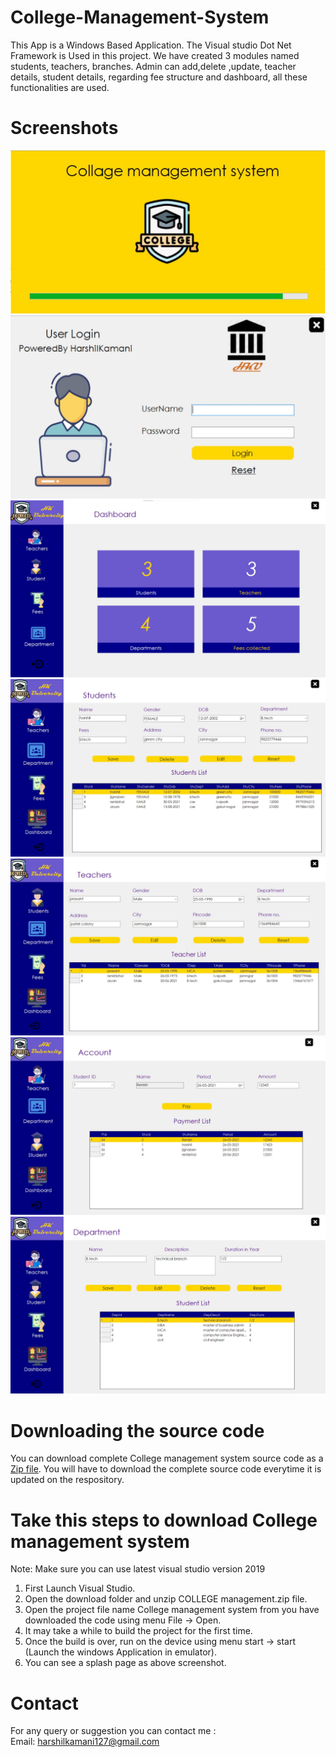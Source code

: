 # College-Management-System
This App is a Windows Based Application. The Visual studio Dot Net Framework is Used in this project. We have created 3 modules named students, teachers, branches. Admin can add,delete ,update, teacher details, student details, regarding fee structure and dashboard, all these functionalities are used.

# Screenshots
![Splash](https://github.com/HarshilKamani/College-Management-System/blob/main/1-splash.jpg)
![login](https://raw.githubusercontent.com/HarshilKamani/College-Management-System/main/2-Login.jpg)
![Deshboard](https://raw.githubusercontent.com/HarshilKamani/College-Management-System/main/3-dashboard.jpg)
![Student](https://raw.githubusercontent.com/HarshilKamani/College-Management-System/main/4-student.jpg)
![teacher](https://raw.githubusercontent.com/HarshilKamani/College-Management-System/main/5-Teacher.jpg)
![Account](https://raw.githubusercontent.com/HarshilKamani/College-Management-System/main/6-Accounts.jpg)
![Department](https://raw.githubusercontent.com/HarshilKamani/College-Management-System/main/7-Department.jpg)

# Downloading the source code

You can download complete College management system source code as a <a href="https://raw.githubusercontent.com/HarshilKamani/College-Management-System/main/COLLAGE%20management.zip">Zip file</a>.
You will have to download the complete source code everytime it is updated on the respository.

# Take this steps to download College management system
Note: Make sure you can use latest visual studio version 2019

1) First Launch Visual Studio.
2) Open the download folder and unzip COLLEGE management.zip file.
3) Open the project file name College management system from you have downloaded the code using menu File -> Open.
4) It may take a while to build the project for the first time.
5) Once the build is over, run on the device using menu start -> start (Launch the windows Application in emulator).
6) You can see a splash page as above screenshot.

# Contact
For any query or suggestion you can contact me :<br>
Email: harshilkamani127@gmail.com
